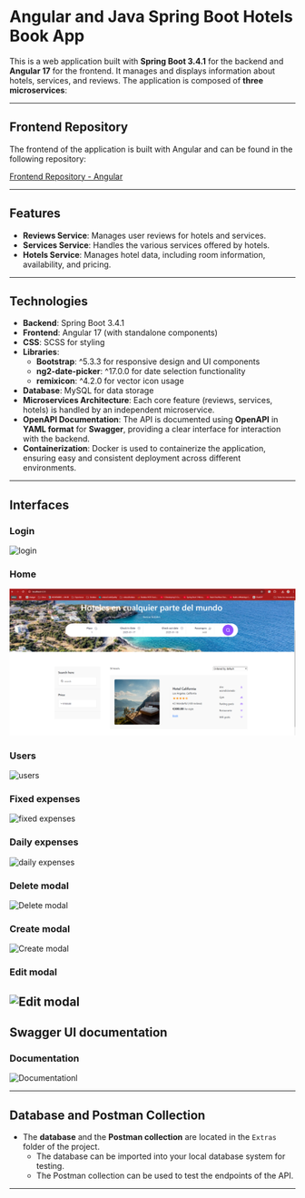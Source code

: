 # Angular and Java Spring Boot Hotels Book App

This is a web application built with **Spring Boot 3.4.1** for the backend and **Angular 17** for the frontend. It manages and displays information about hotels, services, and reviews. The application is composed of **three microservices**:

---

## Frontend Repository

The frontend of the application is built with Angular and can be found in the following repository:

[Frontend Repository - Angular](https://github.com/PagarciaSima/HotelBooks_Angular)

---

## Features

- **Reviews Service**: Manages user reviews for hotels and services.
- **Services Service**: Handles the various services offered by hotels.
- **Hotels Service**: Manages hotel data, including room information, availability, and pricing.

---

## Technologies

- **Backend**: Spring Boot 3.4.1
- **Frontend**: Angular 17 (with standalone components)
- **CSS**: SCSS for styling
- **Libraries**:
  - **Bootstrap**: ^5.3.3 for responsive design and UI components
  - **ng2-date-picker**: ^17.0.0 for date selection functionality
  - **remixicon**: ^4.2.0 for vector icon usage
- **Database**: MySQL for data storage
- **Microservices Architecture**: Each core feature (reviews, services, hotels) is handled by an independent microservice.
- **OpenAPI Documentation**: The API is documented using **OpenAPI** in **YAML format** for **Swagger**, providing a clear interface for interaction with the backend.
- **Containerization**: Docker is used to containerize the application, ensuring easy and consistent deployment across different environments.

---

## Interfaces 

### Login
![login](img/login.png)

### Home
![home](img/home.png)

### Users
![users](img/users.png)

### Fixed expenses
![fixed expenses](img/fixedExpenses.png)

### Daily expenses
![daily expenses](img/dailyExpenses.png)

### Delete modal
![Delete modal](img/delete.png)

### Create modal
![Create modal](img/create.png)

### Edit modal
![Edit modal](img/edit.png)
---

## Swagger UI documentation 

### Documentation
![Documentationl](img/swaggerui.png)

---

## Database and Postman Collection

- The **database** and the **Postman collection** are located in the `Extras` folder of the project.
  - The database can be imported into your local database system for testing.
  - The Postman collection can be used to test the endpoints of the API.

---

